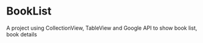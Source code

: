 # BookList
A project using CollectionView, TableView and Google API to show book list, book details

